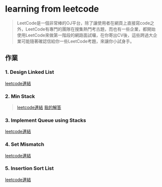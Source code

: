 # learning from leetcode 
> LeetCode是一個非常棒的OJ平台，除了讓使用者在網頁上直接寫code之外，LeetCode有專門的團隊在搜集熱門考古題，而也有一些企業，都開始使用LeetCode來做第一階段的網路面試囉，在你寄出CV後，這些跨過大企業可能隨著確認信給你一些LeetCode考題，來讓你小試身手。

## 作業
### 1. Design Linked List 
 [leetcode連結](https://leetcode.com/problems/design-linked-list/) 

### 2. Min Stack 
 >[leetcode連結](https://leetcode.com/problems/min-stack/)
  [我的解答](https://github.com/Benny805038/benny/blob/master/leetcode/min%20stack)

### 3. Implement Queue using Stacks  
 [leetcode連結](https://leetcode.com/problems/implement-queue-using-stacks/)

### 4. Set Mismatch 
 [leetcode連結](https://leetcode.com/problems/set-mismatch/)

### 5. Insertion Sort List 
 [leetcode連結](https://leetcode.com/problems/insertion-sort-list/)


